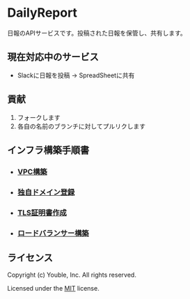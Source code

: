 # DailyReport

日報のAPIサービスです。投稿された日報を保管し、共有します。

## 現在対応中のサービス

* Slackに日報を投稿 → SpreadSheetに共有

## 貢献

1. フォークします
2. 各自の名前のブランチに対してプルリクします  

## インフラ構築手順書  

- ### [VPC構築](/doc/setup-of-VPC.md)

- ### [独自ドメイン登録](/doc/setup-of-Route53.md)

- ### [TLS証明書作成](/doc/setup-of-ACM.md)

- ### [ロードバランサー構築](/doc/setup-of-ALB.md)

## ライセンス

Copyright (c) Youble, Inc. All rights reserved.

Licensed under the [MIT](LICENSE.txt) license.
